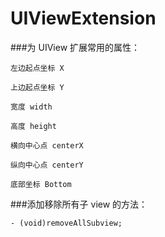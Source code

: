 # UIViewExtension

###为 UIView 扩展常用的属性：
```
左边起点坐标 X

上边起点坐标 Y

宽度 width

高度 height

横向中心点 centerX

纵向中心点 centerY

底部坐标 Bottom
```



###添加移除所有子 view 的方法：
```
- (void)removeAllSubview;
```
